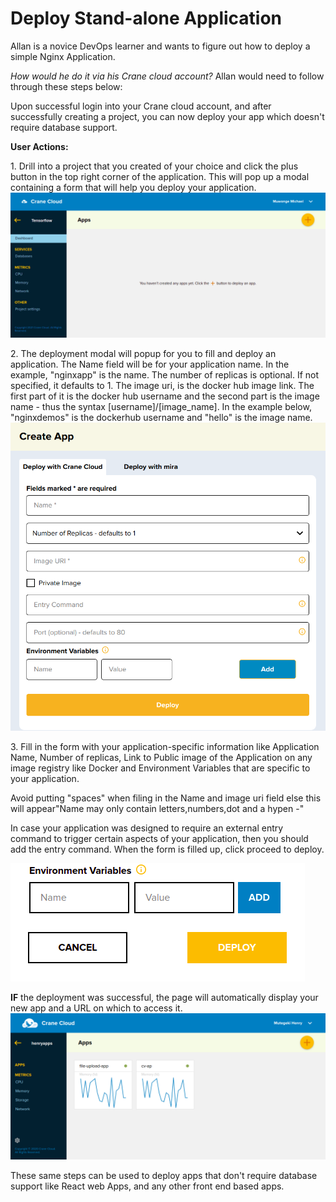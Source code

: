 # Deploy Stand-alone Application

Allan is a novice DevOps learner and wants to figure out how to deploy a simple Nginx Application.

_How would he do it via his Crane cloud account?_
Allan would need to follow through these steps below:

Upon successful login into your Crane cloud account, and after successfully creating a project, you can now deploy your app which doesn't require database support.

**User Actions:**

1\. Drill into a project that you created of your choice and click the plus button in the top right corner of the application. This will pop up a modal containing a form that will help you deploy your application.
![](../img/appDashboard.png)

2\. The deployment modal will popup for you to fill and deploy an application. The Name field will be for your application name. In the example, "nginxapp" is the name. The number of replicas is optional. If not specified, it defaults to 1. The image uri, is the docker hub image link. The first part of it is the docker hub username and the second part is the image name - thus the syntax [username]/[image_name]. In the example below, "nginxdemos" is the dockerhub username and "hello" is the image name. 
![](../img/deployapp.png)

3\. Fill in the form with your application-specific information like Application Name, Number of replicas, Link to Public image of the Application on any image registry like Docker and Environment Variables that are specific to your application.
 
Avoid putting "spaces" when filing in the Name and image uri field else this will appear"Name may only contain letters,numbers,dot and a hypen -"


In case your application was designed to require an external entry command to trigger certain aspects of your application, then you should add the entry command. When the form is filled up, click proceed to deploy.

![](../img/deploy_buttons.png)

**IF** the deployment was successful, the page will automatically display your new app and a URL on which to access it.
![](../img/apps_page.png)

These same steps can be used to deploy apps that don't require database support like React web Apps, and any other front end based apps.
